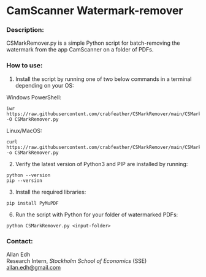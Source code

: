 # CamScanner Watermark-remover

### Description:
CSMarkRemover.py is a simple Python script for batch-removing the watermark from the app CamScanner on a folder of PDFs.<br/>

### How to use:
1. Install the script by running one of two below commands in a terminal depending on your OS:

Windows PowerShell:
```
iwr https://raw.githubusercontent.com/crabfeather/CSMarkRemover/main/CSMarkRemover.py -O CSMarkRemover.py
```
Linux/MacOS:
```
curl https://raw.githubusercontent.com/crabfeather/CSMarkRemover/main/CSMarkRemover.py -o CSMarkRemover.py
```
2. Verify the latest version of Python3 and PIP are installed by running:
```
python --version
pip --version
```
3. Install the required libraries:
```
pip install PyMuPDF
```
6. Run the script with Python for your folder of watermarked PDFs:
```
python CSMarkRemover.py <input-folder>
```

### Contact:
Allan Edh\
Research Intern, *Stockholm School of Economics* (SSE)\
allan.edh@gmail.com
